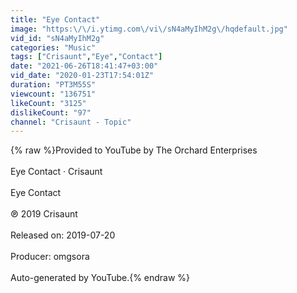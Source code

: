 ```yaml
---
title: "Eye Contact"
image: "https:\/\/i.ytimg.com\/vi\/sN4aMyIhM2g\/hqdefault.jpg"
vid_id: "sN4aMyIhM2g"
categories: "Music"
tags: ["Crisaunt","Eye","Contact"]
date: "2021-06-26T18:41:47+03:00"
vid_date: "2020-01-23T17:54:01Z"
duration: "PT3M55S"
viewcount: "136751"
likeCount: "3125"
dislikeCount: "97"
channel: "Crisaunt - Topic"
---
```

{% raw %}Provided to YouTube by The Orchard Enterprises<br /><br />Eye Contact · Crisaunt<br /><br />Eye Contact<br /><br />℗ 2019 Crisaunt<br /><br />Released on: 2019-07-20<br /><br />Producer: omgsora<br /><br />Auto-generated by YouTube.{% endraw %}
